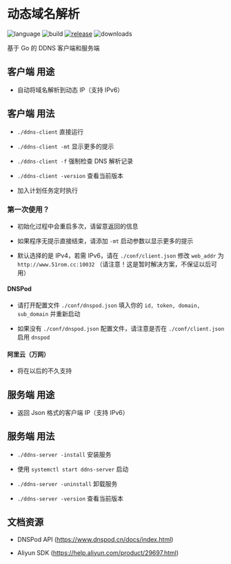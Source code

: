 # 动态域名解析
![language](https://img.shields.io/badge/language-Go-00acd7)
![build](https://travis-ci.com/yzy613/ddns.svg?branch=master)
[![release](https://img.shields.io/github/v/release/yzy613/ddns)](https://github.com/yzy613/ddns/releases)
![downloads](https://img.shields.io/github/downloads/yzy613/ddns/total)


基于 Go 的 DDNS 客户端和服务端

## 客户端 用途
- 自动将域名解析到动态 IP（支持 IPv6）

## 客户端 用法
- `./ddns-client` 直接运行

- `./ddns-client -mt` 显示更多的提示

- `./ddns-client -f` 强制检查 DNS 解析记录

- `./ddns-client -version` 查看当前版本

- 加入计划任务定时执行

### 第一次使用？
- 初始化过程中会重启多次，请留意返回的信息

- 如果程序无提示直接结束，请添加 `-mt` 启动参数以显示更多的提示

- 默认选择的是 IPv4，若需 IPv6，请在 `./conf/client.json` 修改 `web_addr` 为 `http://www.51rom.cc:10032` （请注意！这是暂时解决方案，不保证以后可用）

#### DNSPod
- 请打开配置文件 `./conf/dnspod.json` 填入你的 `id, token, domain, sub_domain` 并重新启动

- 如果没有 `./conf/dnspod.json` 配置文件，请注意是否在 `./conf/client.json` 启用 `dnspod`

#### 阿里云（万网）
- 将在以后的不久支持

## 服务端 用途
- 返回 Json 格式的客户端 IP（支持 IPv6）

## 服务端 用法
- `./ddns-server -install` 安装服务

- 使用 `systemctl start ddns-server` 启动

- `./ddns-server -uninstall` 卸载服务

- `./ddns-server -version` 查看当前版本

## 文档资源
- DNSPod API (https://www.dnspod.cn/docs/index.html)

- Aliyun SDK (https://help.aliyun.com/product/29697.html)